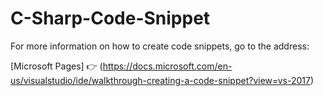 # C-Sharp-Code-Snippet

For more information on how to create code snippets, go to the address:
 
[Microsoft Pages] :point_right: (https://docs.microsoft.com/en-us/visualstudio/ide/walkthrough-creating-a-code-snippet?view=vs-2017)
